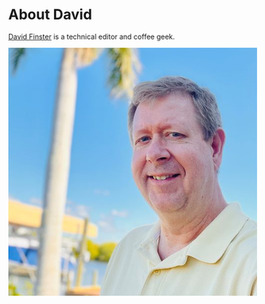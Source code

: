 # About David

[David Finster](mailto:dfinster@vultr.com) is a technical editor and coffee geek.  

![Headshot](/images/IMG_0112-small.jpg)
